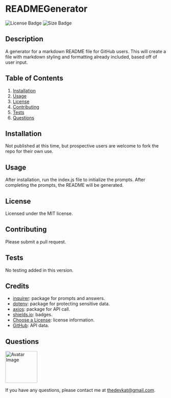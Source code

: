 
# READMEGenerator

<img src="https://img.shields.io/badge/license-MIT-green" alt="License Badge">
<img src="https://img.shields.io/github/repo-size/katjones23/READMEGenerator" alt="Size Badge">


## Description 

A generator for a markdown README file for GitHub users.  This will create a file with markdown styling and formatting already included, based off of user input.


## Table of Contents

1. [Installation](#installation)
1. [Usage](#usage)
1. [License](#license)
1. [Contributing](#contributing)
1. [Tests](#tests)
1. [Questions](#questions)


## Installation

Not published at this time, but prospective users are welcome to fork the repo for their own use.


## Usage 

After installation, run the index.js file to initialize the prompts.  After completing the prompts, the README will be generated.


## License

Licensed under the MIT license.


## Contributing

Please submit a pull request.


## Tests

No testing added in this version.

## Credits
* [inquirer](https://www.npmjs.com/package/inquirer): package for prompts and answers.
* [dotenv](https://www.npmjs.com/package/dotenv): package for protecting sensitive data.
* [axios](https://www.npmjs.com/package/axios): package for API call.
* [shields.io](https://shields.io/): badges.
* [Choose a License](https://choosealicense.com/): license information.
* [GitHub](https://github.com/): API data.


## Questions

<img src="https://avatars0.githubusercontent.com/u/53064219?v=4" alt="Avatar Image" width="100" height="100">

If you have any questions, please contact me at <a href="mailto:thedevkat@gmail.com">thedevkat@gmail.com</a>.
